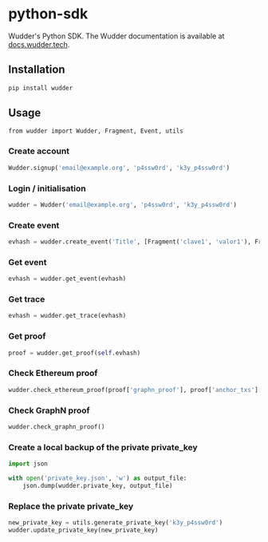 # python-sdk
Wudder's Python SDK. The Wudder documentation is available at [docs.wudder.tech](https://docs.wudder.tech/).

## Installation
```bash
pip install wudder
```

## Usage

```
from wudder import Wudder, Fragment, Event, utils
```

### Create account
```python
Wudder.signup('email@example.org', 'p4ssw0rd', 'k3y_p4ssw0rd')
```

### Login / initialisation
```python
wudder = Wudder('email@example.org', 'p4ssw0rd', 'k3y_p4ssw0rd')
```

### Create event
```python
evhash = wudder.create_event('Title', [Fragment('clave1', 'valor1'), Fragment('clave2', 'valor2')])
```

### Get event
```python
evhash = wudder.get_event(evhash)
```

### Get trace
```python
evhash = wudder.get_trace(evhash)
```

### Get proof
```python
proof = wudder.get_proof(self.evhash)
```

### Check Ethereum proof
```python
wudder.check_ethereum_proof(proof['graphn_proof'], proof['anchor_txs']['ethereum']))
```

### Check GraphN proof
```python
wudder.check_graphn_proof()
```

### Create a local backup of the private private_key
```python
import json

with open('private_key.json', 'w') as output_file:
    json.dump(wudder.private_key, output_file)
```

### Replace the private private_key
```python
new_private_key = utils.generate_private_key('k3y_p4ssw0rd')
wudder.update_private_key(new_private_key)
```